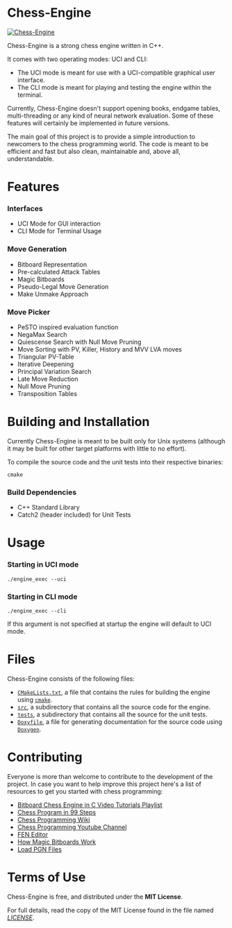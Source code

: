 Chess-Engine
===

[![Chess-Engine](https://github.com/jsilll/chess-engine/actions/workflows/cmake.yml/badge.svg)](https://github.com/jsilll/chess-engine/actions)

Chess-Engine is a strong chess engine written in C++.

It comes with two operating modes: UCI and CLI:
- The UCI mode is meant for use with a UCI-compatible graphical user interface. 
- The CLI mode is meant for playing and testing the engine within the terminal.

Currently, Chess-Engine doesn't support opening books, endgame tables, multi-threading or any kind of neural network evaluation. Some of these features will certainly be implemented in future versions.

The main goal of this project is to provide a simple introduction to newcomers to the chess programming world. The code is meant to be efficient and fast but also clean, maintainable and, above all, understandable.

Features
===
### Interfaces
- UCI Mode for GUI interaction
- CLI Mode for Terminal Usage

### Move Generation
- Bitboard Representation
- Pre-calculated Attack Tables
- Magic Bitboards
- Pseudo-Legal Move Generation
- Make Unmake Approach

### Move Picker
- PeSTO inspired evaluation function
- NegaMax Search
- Quiescense Search with Null Move Pruning
- Move Sorting with PV, Killer, History and MVV LVA moves
- Triangular PV-Table
- Iterative Deepening
- Principal Variation Search
- Late Move Reduction
- Null Move Pruning
- Transposition Tables

Building and Installation
===

Currently Chess-Engine is meant to be built only for Unix systems (although it may be built for other target platforms with little to no effort).

To compile the source code and the unit tests into their respective binaries:
```
cmake
```

### Build Dependencies
- C++ Standard Library
- Catch2 (header included) for Unit Tests

Usage
===
### Starting in UCI mode
```
./engine_exec --uci
```

### Starting in CLI mode
```
./engine_exec --cli
```

If this argument is not specified at startup the engine will default to UCI mode.

Files
===
Chess-Engine consists of the following files:
- [`CMakeLists.txt`](https://github.com/jsilll/chess-engine/blob/master/CMakeLists.txt), a file that contains the rules for building the engine using [`cmake`](https://cmake.org/).
- [`src`](https://github.com/jsilll/chess-engine/blob/master/src), a subdirectory that contains all the source code for the engine.
- [`tests`](https://github.com/jsilll/chess-engine/blob/master/tests), a subdirectory that contains all the source for the unit tests.
- [`Doxyfile`](https://github.com/jsilll/chess-engine/blob/master/Doxyfile), a file for generating documentation for the source code using [`Doxygen`](https://doxygen.nl/).

Contributing
===
Everyone is more than welcome to contribute to the development of the project. In case you want to help improve this project here's a list of resources to get you started with chess programming:

- [Bitboard Chess Engine in C Video Tutorials Playlist](https://www.youtube.com/playlist?list=PLmN0neTso3Jxh8ZIylk74JpwfiWNI76Cs)
- [Chess Program in 99 Steps](http://aghaznawi.comuf.com/computer%20chess/winglet/)
- [Chess Programming Wiki](https://www.chessprogramming.org/Main_Page)
- [Chess Programming Youtube Channel](https://www.youtube.com/channel/UCB9-prLkPwgvlKKqDgXhsMQ)
- [FEN Editor](http://en.lichess.org/editor)
- [How Magic Bitboards Work](http://www.rivalchess.com/magic-bitboards/)
- [Load PGN Files](http://en.lichess.org/paste)

Terms of Use
===
Chess-Engine is free, and distributed under the **MIT License**.

For full details, read the copy of the MIT License found in the file named
[*LICENSE*](https://github.com/jsilll/chess-engine/blob/master/LICENSE).
